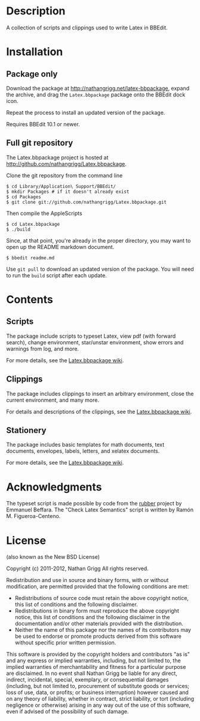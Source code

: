 # Description

A collection of scripts and clippings used to write Latex in BBEdit.

# Installation

## Package only

Download the package at <http://nathangrigg.net/latex-bbpackage>, expand
the archive, and drag the `Latex.bbpackage` package onto the BBEdit
dock icon.

Repeat the process to install an updated version of the package.

Requires BBEdit 10.1 or newer.

## Full git repository

The Latex.bbpackage project is hosted at <http://github.com/nathangrigg/Latex.bbpackage>.

Clone the git repository from the command line

    $ cd Library/Application\ Support/BBEdit/
    $ mkdir Packages # if it doesn't already exist
    $ cd Packages
    $ git clone git://github.com/nathangrigg/Latex.bbpackage.git

Then compile the AppleScripts

    $ cd Latex.bbpackage
    $ ./build

Since, at that point, you're already in the proper directory, you may want to
open up the README markdown document.

	$ bbedit readme.md

Use `git pull` to download an updated version of the package. You will
need to run the `build` script after each update.

# Contents

## Scripts

The package include scripts to typeset Latex, view pdf (with forward search),
change environment, star/unstar environment, show errors and warnings from log,
and more.

For more details, see the [Latex.bbpackage wiki][wiki].

## Clippings

The package includes clippings to insert an arbitrary environment, close the
current environment, and many more.

For details and descriptions of the clippings,
see the [Latex.bbpackage wiki][wiki].

## Stationery

The package includes basic templates for math documents, text documents,
envelopes, labels, letters, and xelatex documents.

For more details, see the [Latex.bbpackage wiki][wiki].


# Acknowledgments

The typeset script is made possible by code from the [rubber][rubber]
project by Emmanuel Beffara. The "Check Latex Semantics" script is written
by Ramón M. Figueroa-Centeno.


# License

(also known as the New BSD License)

Copyright (c) 2011-2012, Nathan Grigg
All rights reserved.

Redistribution and use in source and binary forms, with or without
modification, are permitted provided that the following conditions are met:

* Redistributions of source code must retain the above copyright
  notice, this list of conditions and the following disclaimer.
* Redistributions in binary form must reproduce the above copyright
  notice, this list of conditions and the following disclaimer in the
  documentation and/or other materials provided with the distribution.
* Neither the name of this package nor the
  names of its contributors may be used to endorse or promote products
  derived from this software without specific prior written permission.

This software is provided by the copyright holders and contributors "as is" and
any express or implied warranties, including, but not limited to, the implied
warranties of merchantability and fitness for a particular purpose are
disclaimed. In no event shall Nathan Grigg be liable for any
direct, indirect, incidental, special, exemplary, or consequential damages
(including, but not limited to, procurement of substitute goods or services;
loss of use, data, or profits; or business interruption) however caused and
on any theory of liability, whether in contract, strict liability, or tort
(including negligence or otherwise) arising in any way out of the use of this
software, even if advised of the possibility of such damage.

[rubber]: https://launchpad.net/rubber/
[wiki]: https://github.com/nathangrigg/Latex.bbpackage/wiki
